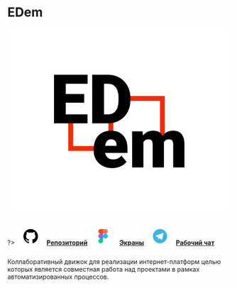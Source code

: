 # EDem

![Edem-Logo](../_media/logo-edem.png ":size=150")

?> <span style="vertical-align: -12px">![telegram](../_media/icon-github.png ":size=32")</span> [**Репозиторий**](https://github.com/grandcore/edem)
<span style="vertical-align: -12px">![telegram](../_media/icon-figma.png ":size=32")</span> [**Экраны**](https://www.figma.com/file/NlikNEJQHliYlxI3MHhiSW/Share?node-id=9473%3A1)
<span style="vertical-align: -12px">![telegram](../_media/icon-telegram.png ":size=32")</span> [**Рабочий чат**](https://t.me/joinchat/TGPjZpSOcRfyhk7y)

Коллаборативный движок для реализации интернет-платформ целью которых является совместная работа над проектами в рамках автоматизированных процессов.
